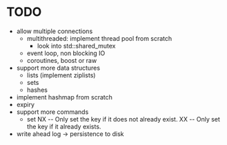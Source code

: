 # TODO

- allow multiple connections
    - multithreaded: implement thread pool from scratch
        - look into std::shared_mutex
    - event loop, non blocking IO
    - coroutines, boost or raw
- support more data structures
    - lists (implement ziplists)
    - sets
    - hashes
- implement hashmap from scratch
- expiry
- support more commands
    - set NX -- Only set the key if it does not already exist.
      XX -- Only set the key if it already exists.
- write ahead log -> persistence to disk

